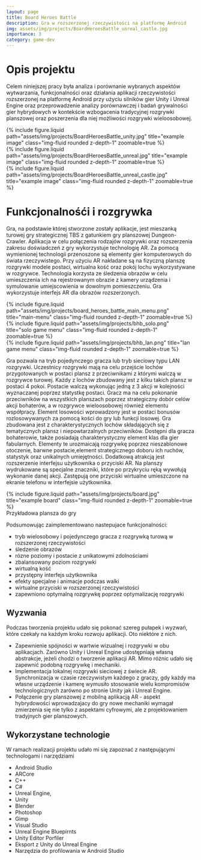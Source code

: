 ```yaml
---
layout: page
title: Board Heroes Battle
description: Gra w rozszerzonej rzeczywistości na platformę Android
img: assets/img/projects/BoardHeroesBattle_unreal_castle.jpg
importance: 3
category: game-dev
---
```


# Opis projektu

Celem niniejszej pracy była analiza i porównanie wybranych aspektów wytwarzania, funkcjonalności oraz działania aplikacji rzeczywistości rozszerzonej na platformę Android przy użyciu silników gier Unity i Unreal Engine oraz przeprowadzenie analizy porównawczej i badań grywalności gier hybrydowych w kontekście wzbogacenia tradycyjnej rozgrywki planszowej oraz poszerzenia
dla niej możliwości rozgrywki wieloosobowej.

<div class="row">
    <div class="col-sm mt-3 mt-md-0">
        {% include figure.liquid path="assets/img/projects/BoardHeroesBattle_unity.jpg" title="example image" class="img-fluid rounded z-depth-1" zoomable=true %}
    </div>
    <div class="col-sm mt-3 mt-md-0">
        {% include figure.liquid  path="assets/img/projects/BoardHeroesBattle_unreal.jpg" title="example image" class="img-fluid rounded z-depth-1" zoomable=true %}
    </div>
    <div class="col-sm mt-3 mt-md-0">
        {% include figure.liquid path="assets/img/projects/BoardHeroesBattle_unreal_castle.jpg" title="example image" class="img-fluid rounded z-depth-1" zoomable=true %}
    </div>
</div>

# Funkcjonalnośći i rozgrywka

Gra, na podstawie której stworzone zostały aplikacje, jest mieszanką turowej gry strategicznej
TBS z gatunkiem gry planszowej Dungeon-Crawler. Aplikacja w celu połączenia
rodzajów rozgrywki oraz rozszerzenia zakresu doświadczeń z gry wykorzystuje technologię AR. Za pomocą wymienionej technologii przenoszone są elementy gier komputerowych do świata rzeczywistego. Przy użyciu AR nakładane są na fizyczną planszę rozgrywki
modele postaci, wirtualna kość oraz pokój lochu wykorzystywane w rozgrywce. Technologia korzysta ze śledzenia obrazów w celu umieszczenia ich na rejestrowanym obrazie z kamery urządzenia i symulowanie umiejscowienia w dowolnym pomieszczeniu. Gra wykorzystuje interfejs AR dla obrazów rozszerzonych.

<div class="row">
    <div class="col-sm mt-3 mt-md-0">
        {% include figure.liquid path="assets/img/projects/board_heroes_battle_main_menu.png" title="main-menu" class="img-fluid rounded z-depth-1" zoomable=true %}
    </div>
     <div class="col-sm mt-3 mt-md-0">
        {% include figure.liquid  path="assets/img/projects/bhb_solo.png" title="solo game menu" class="img-fluid rounded z-depth-1" zoomable=true %}
    </div>
    <div class="col-sm mt-3 mt-md-0">
        {% include figure.liquid path="assets/img/projects/bhb_lan.png" title="lan game menu" class="img-fluid rounded z-depth-1" zoomable=true %}
    </div>
</div>

Gra pozwala na tryb pojedynczego gracza lub tryb sieciowy typu LAN rozgrywki. Uczestnicy rozgrywki mają na celu przejście lochów przygotowanych w postaci plansz z
przeciwnikami z którymi walczą w rozgrywce turowej. Każdy z lochów zbudowany jest z kilku takich
plansz w postaci 4 pokoi. Postacie walczą wykonując jedną z 3 akcji w kolejności wyznaczanej
poprzez statystkę postaci. Gracz ma na celu pokonanie przeciwników na wszystkich planszach poprzez strategiczny dobór celów akcji bohaterów, a w rozgrywce wieloosobowej
również elementu współpracy. Element losowości wprowadzony jest w postaci bonusów rozlosowywanych za pomocą kości do gry lub funkcji losowej.
Gra zbudowana jest z charakterystycznych lochów składających się z tematycznych plansz
i niepowtarzalnych przeciwników. Dostępni dla gracza bohaterowie, także posiadają charakterystyczny element klas dla gier fabularnych. Elementy te urozmaicają rozgrywkę poprzez nieszablonowe otoczenie, barwne postacie,element strategicznego doboru ich ruchów, statystyk oraz
unikalnych umiejętności.
Dodatkową atrakcją jest rozszerzenie interfejsu użytkownika o przyciski AR. Na planszy wydrukowane są specjalne znaczniki, które po przykryciu ręką wywołują wykonanie danej akcji. Zastępują one przyciski wirtualne umieszczone na ekranie telefonu w interfejsie użytkownika.

<div class="row justify-content-sm-center">
    <div class="col-sm-8 mt-3 mt-md-0">
        {% include figure.liquid path="assets/img/projects/board.jpg" title="example board" class="img-fluid rounded z-depth-1" zoomable=true %}
    </div>
</div>
<div class="caption">
    Przykładowa plansza do gry
</div>

Podsumowując zaimplementowano nastepujace funkcjonalności:

- tryb wielosobowy i pojedynczego gracza z rozgrywką turową w rozszerzonej rzeczywistości
- śledzenie obrazów
- rózne poziomy i postacie z unikatowymi zdolnościami
- zbalansowany poziom rozgrywki
- wirtualną kość
- przystępny interfejs użytkownika
- efekty specjalne i animacje podczas walki
- wirtualne przyciski w rozszerzonej rzeczywistości
- zapewniono optymalną rozgrywkę poprzez optymalizację rozgrywki

## Wyzwania

Podczas tworzenia projektu udało się pokonać szereg pułapek i wyzwań, które czekały na każdym kroku rozwoju aplikacji. Oto niektóre z nich.

- Zapewnienie spójności w wartwie wizualnej i rozgrywki w obu aplikacjach. Zarówno Unity i Unreal Engine udostępniają własną abstrakcje, jeżeli chodzi o tworzenie aplikacji AR. Mimo różnic udało się zapewnić podobną rozgrywkę i mechaniki.
- Implementacja lokalnej rozgrywki sieciowej z świecie AR. Synchronizacja w czasie rzeczywistym każdego z graczy, gdy każdy ma własne urządzenie i kamerę wymusiło stosowanie wielu kompromisów technologicznych zarówno po stronie Unity jak i Unreal Engine.
- Połączenie gry planszowej z mobilną aplikacją AR - aspekt hybrydowości wprowadzajacy do gry nowe mechaniki wymagał zmierzenia się nie tylko z aspektami cyfrowymi, ale z projektowaniem tradyjnych gier planszowych.

## Wykorzystane technologie

W ramach realizacji projektu udało mi się zapoznać z następującymi technologami i narzędziami

- Android Studio
- ARCore
- C++
- C#
- Unreal Engine,
- Unity
- Blender
- Photoshop
- Gimp
- Visual Studio
- Unreal Engine Bluepirnts
- Unity Editor Porfiler
- Eksport z Unity do Unreal Engine
- Narzędzia do profilowania w Android Studio
